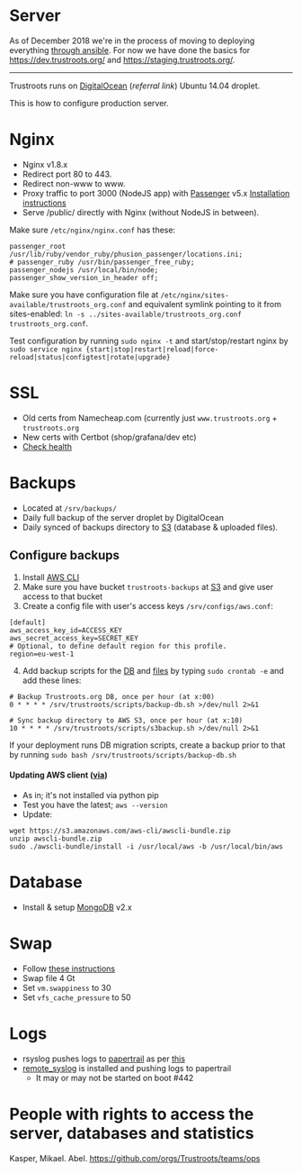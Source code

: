 # Server

As of December 2018 we're in the process of moving to deploying
everything [through
ansible](https://github.com/Trustroots/trustroots/tree/master/deploy/ansible). For
now we have done the basics for https://dev.trustroots.org/ and
https://staging.trustroots.org/.

---

Trustroots runs on
[DigitalOcean](https://www.digitalocean.com/?refcode=6dc078966c9c)
(_referral link_) Ubuntu 14.04 droplet.

This is how to configure production server.

# Nginx

- Nginx v1.8.x
- Redirect port 80 to 443.
- Redirect non-www to www.
- Proxy traffic to port 3000 (NodeJS app) with [Passenger](https://www.phusionpassenger.com/) v5.x [Installation instructions](https://www.phusionpassenger.com/library/install/nginx/apt_repo/)
- Serve /public/ directly with Nginx (without NodeJS in between).

Make sure `/etc/nginx/nginx.conf` has these:

```
passenger_root /usr/lib/ruby/vendor_ruby/phusion_passenger/locations.ini;
# passenger_ruby /usr/bin/passenger_free_ruby;
passenger_nodejs /usr/local/bin/node;
passenger_show_version_in_header off;
```

Make sure you have configuration file at `/etc/nginx/sites-available/trustroots_org.conf` and equivalent symlink pointing to it from sites-enabled: `ln -s ../sites-available/trustroots_org.conf trustroots_org.conf`.

Test configuration by running `sudo nginx -t` and start/stop/restart nginx by `sudo service nginx {start|stop|restart|reload|force-reload|status|configtest|rotate|upgrade}`

# SSL

- Old certs from Namecheap.com (currently just `www.trustroots.org` + `trustroots.org`
- New certs with Certbot (shop/grafana/dev etc)
- [Check health](https://www.ssllabs.com/ssltest/analyze.html?d=trustroots.org)

# Backups

- Located at `/srv/backups/`
- Daily full backup of the server droplet by DigitalOcean
- Daily synced of backups directory to [S3](http://aws.amazon.com/s3/) (database & uploaded files).

## Configure backups

1. Install [AWS CLI](https://github.com/aws/aws-cli)
2. Make sure you have bucket `trustroots-backups` at [S3](http://aws.amazon.com/s3/) and give user access to that bucket
3. Create a config file with user's access keys `/srv/configs/aws.conf`:

```
[default]
aws_access_key_id=ACCESS_KEY
aws_secret_access_key=SECRET_KEY
# Optional, to define default region for this profile.
region=eu-west-1
```

4. Add backup scripts for the [DB](https://github.com/Trustroots/trustroots/blob/master/scripts/backup-db.sh) and [files](https://github.com/Trustroots/trustroots/blob/master/scripts/s3backup.sh) by typing `sudo crontab -e` and add these lines:

```
# Backup Trustroots.org DB, once per hour (at x:00)
0 * * * * /srv/trustroots/scripts/backup-db.sh >/dev/null 2>&1

# Sync backup directory to AWS S3, once per hour (at x:10)
10 * * * * /srv/trustroots/scripts/s3backup.sh >/dev/null 2>&1
```

If your deployment runs DB migration scripts, create a backup prior to that by running `sudo bash /srv/trustroots/scripts/backup-db.sh`

#### Updating AWS client ([via](https://trepmal.com/2014/03/12/automating-backups-to-amazon-s3/))

- As in; it's not installed via python pip
- Test you have the latest; `aws --version`
- Update:

```
wget https://s3.amazonaws.com/aws-cli/awscli-bundle.zip
unzip awscli-bundle.zip
sudo ./awscli-bundle/install -i /usr/local/aws -b /usr/local/bin/aws
```

# Database

- Install & setup [MongoDB](http://www.mongodb.org/) v2.x

# Swap

- Follow [these instructions](https://www.digitalocean.com/community/tutorials/how-to-add-swap-on-ubuntu-14-04)
- Swap file 4 Gt
- Set `vm.swappiness` to 30
- Set `vfs_cache_pressure` to 50

# Logs

- rsyslog pushes logs to [papertrail](http://papertrailapp.com) as per [this](http://help.papertrailapp.com/kb/configuration/configuring-remote-syslog-from-unixlinux-and-bsdos-x/)
- [remote_syslog](https://github.com/papertrail/remote_syslog2) is installed and pushing logs to papertrail
  - It may or may not be started on boot #442

# People with rights to access the server, databases and statistics

Kasper, Mikael. Abel.
https://github.com/orgs/Trustroots/teams/ops

